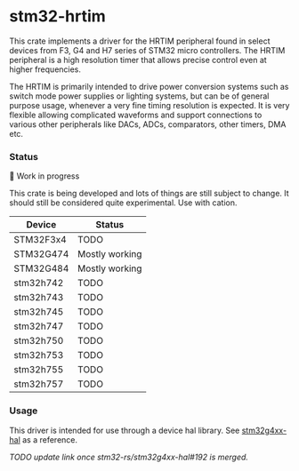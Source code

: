 # stm32-hrtim

This crate implements a driver for the HRTIM peripheral found in select devices from F3, G4 and H7 series of STM32 micro controllers. The HRTIM peripheral is a high resolution timer that allows precise control even at higher frequencies.

The HRTIM is primarily intended to drive power conversion systems such as switch mode power
supplies or lighting systems, but can be of general purpose usage, whenever a very fine
timing resolution is expected. It is very flexible allowing complicated waveforms and support connections to various other peripherals like DACs, ADCs, comparators, other timers, DMA etc.

### Status

🚧 Work in progress

This crate is being developed and lots of things are still subject to change. It should still be considered quite experimental. Use with cation.

|   Device  |     Status     |
|-----------|----------------|
| STM32F3x4 |      TODO      |
| STM32G474 | Mostly working |
| STM32G484 | Mostly working |
| stm32h742 |      TODO      |
| stm32h743 |      TODO      |
| stm32h745 |      TODO      |
| stm32h747 |      TODO      |
| stm32h750 |      TODO      |
| stm32h753 |      TODO      |
| stm32h755 |      TODO      |
| stm32h757 |      TODO      |

### Usage
This driver is intended for use through a device hal library. See [stm32g4xx-hal](https://github.com/usbalbin/stm32g4xx-hal/tree/hrtim) as a reference.

*TODO update link once stm32-rs/stm32g4xx-hal#192 is merged.*